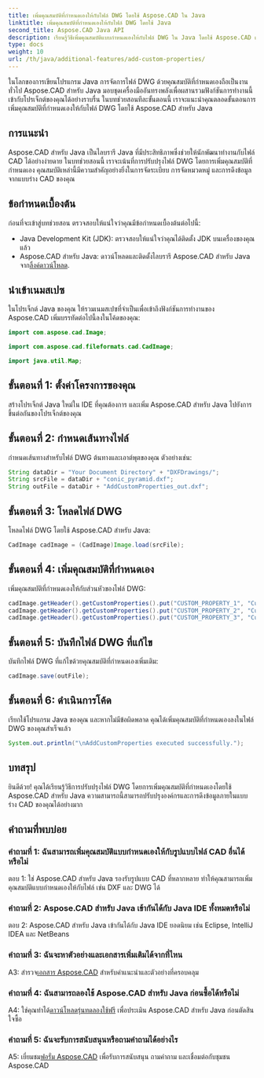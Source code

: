 ```yaml
---
title: เพิ่มคุณสมบัติที่กำหนดเองให้กับไฟล์ DWG โดยใช้ Aspose.CAD ใน Java
linktitle: เพิ่มคุณสมบัติที่กำหนดเองให้กับไฟล์ DWG โดยใช้ Java
second_title: Aspose.CAD Java API
description: เรียนรู้วิธีเพิ่มคุณสมบัติแบบกำหนดเองให้กับไฟล์ DWG ใน Java โดยใช้ Aspose.CAD เพิ่มประสิทธิภาพการจัดระเบียบและการดึงข้อมูลในแบบร่าง CAD ได้อย่างง่ายดาย
type: docs
weight: 10
url: /th/java/additional-features/add-custom-properties/
---
```

ในโลกของการเขียนโปรแกรม Java การจัดการไฟล์ DWG ด้วยคุณสมบัติที่กำหนดเองถือเป็นงานทั่วไป Aspose.CAD สำหรับ Java มอบชุดเครื่องมืออันทรงพลังเพื่อผสานรวมฟังก์ชันการทำงานนี้เข้ากับโปรเจ็กต์ของคุณได้อย่างราบรื่น ในบทช่วยสอนทีละขั้นตอนนี้ เราจะแนะนำคุณตลอดขั้นตอนการเพิ่มคุณสมบัติที่กำหนดเองให้กับไฟล์ DWG โดยใช้ Aspose.CAD สำหรับ Java

## การแนะนำ

Aspose.CAD สำหรับ Java เป็นไลบรารี Java ที่มีประสิทธิภาพซึ่งช่วยให้นักพัฒนาทำงานกับไฟล์ CAD ได้อย่างง่ายดาย ในบทช่วยสอนนี้ เราจะเน้นที่การปรับปรุงไฟล์ DWG โดยการเพิ่มคุณสมบัติที่กำหนดเอง คุณสมบัติเหล่านี้มีความสำคัญอย่างยิ่งในการจัดระเบียบ การจัดหมวดหมู่ และการดึงข้อมูลจากแบบร่าง CAD ของคุณ

## ข้อกำหนดเบื้องต้น

ก่อนที่จะเข้าสู่บทช่วยสอน ตรวจสอบให้แน่ใจว่าคุณมีข้อกำหนดเบื้องต้นต่อไปนี้:

- Java Development Kit (JDK): ตรวจสอบให้แน่ใจว่าคุณได้ติดตั้ง JDK บนเครื่องของคุณแล้ว
- Aspose.CAD สำหรับ Java: ดาวน์โหลดและติดตั้งไลบรารี Aspose.CAD สำหรับ Java จาก[ลิ้งค์ดาวน์โหลด](https://releases.aspose.com/cad/java/).

## นำเข้าเนมสเปซ

ในโปรเจ็กต์ Java ของคุณ ให้รวมเนมสเปซที่จำเป็นเพื่อเข้าถึงฟังก์ชันการทำงานของ Aspose.CAD เพิ่มบรรทัดต่อไปนี้ลงในโค้ดของคุณ:

```java
import com.aspose.cad.Image;

import com.aspose.cad.fileformats.cad.CadImage;

import java.util.Map;
```

## ขั้นตอนที่ 1: ตั้งค่าโครงการของคุณ

สร้างโปรเจ็กต์ Java ใหม่ใน IDE ที่คุณต้องการ และเพิ่ม Aspose.CAD สำหรับ Java ไปยังการขึ้นต่อกันของโปรเจ็กต์ของคุณ

## ขั้นตอนที่ 2: กำหนดเส้นทางไฟล์

กำหนดเส้นทางสำหรับไฟล์ DWG ต้นทางและเอาต์พุตของคุณ ตัวอย่างเช่น:

```java
String dataDir = "Your Document Directory" + "DXFDrawings/";
String srcFile = dataDir + "conic_pyramid.dxf";
String outFile = dataDir + "AddCustomProperties_out.dxf";
```

## ขั้นตอนที่ 3: โหลดไฟล์ DWG

โหลดไฟล์ DWG โดยใช้ Aspose.CAD สำหรับ Java:

```java
CadImage cadImage = (CadImage)Image.load(srcFile);
```

## ขั้นตอนที่ 4: เพิ่มคุณสมบัติที่กำหนดเอง

เพิ่มคุณสมบัติที่กำหนดเองให้กับส่วนหัวของไฟล์ DWG:

```java
cadImage.getHeader().getCustomProperties().put("CUSTOM_PROPERTY_1", "Custom property test 1");
cadImage.getHeader().getCustomProperties().put("CUSTOM_PROPERTY_2", "Custom property test 2");
cadImage.getHeader().getCustomProperties().put("CUSTOM_PROPERTY_3", "Custom property test 3");
```

## ขั้นตอนที่ 5: บันทึกไฟล์ DWG ที่แก้ไข

บันทึกไฟล์ DWG ที่แก้ไขด้วยคุณสมบัติที่กำหนดเองเพิ่มเติม:

```java
cadImage.save(outFile);
```

## ขั้นตอนที่ 6: ดำเนินการโค้ด

เรียกใช้โปรแกรม Java ของคุณ และหากไม่มีข้อผิดพลาด คุณได้เพิ่มคุณสมบัติที่กำหนดเองลงในไฟล์ DWG ของคุณสำเร็จแล้ว

```java
System.out.println("\nAddCustomProperties executed successfully.");
```

## บทสรุป

ยินดีด้วย! คุณได้เรียนรู้วิธีการปรับปรุงไฟล์ DWG โดยการเพิ่มคุณสมบัติที่กำหนดเองโดยใช้ Aspose.CAD สำหรับ Java ความสามารถนี้สามารถปรับปรุงองค์กรและการดึงข้อมูลภายในแบบร่าง CAD ของคุณได้อย่างมาก

## คำถามที่พบบ่อย

### คำถามที่ 1: ฉันสามารถเพิ่มคุณสมบัติแบบกำหนดเองให้กับรูปแบบไฟล์ CAD อื่นได้หรือไม่

ตอบ 1: ใช่ Aspose.CAD สำหรับ Java รองรับรูปแบบ CAD ที่หลากหลาย ทำให้คุณสามารถเพิ่มคุณสมบัติแบบกำหนดเองให้กับไฟล์ เช่น DXF และ DWG ได้

### คำถามที่ 2: Aspose.CAD สำหรับ Java เข้ากันได้กับ Java IDE ทั้งหมดหรือไม่

ตอบ 2: Aspose.CAD สำหรับ Java เข้ากันได้กับ Java IDE ยอดนิยม เช่น Eclipse, IntelliJ IDEA และ NetBeans

### คำถามที่ 3: ฉันจะหาตัวอย่างและเอกสารเพิ่มเติมได้จากที่ไหน

 A3: สำรวจ[เอกสาร Aspose.CAD](https://reference.aspose.com/cad/java/) สำหรับคำแนะนำและตัวอย่างที่ครอบคลุม

### คำถามที่ 4: ฉันสามารถลองใช้ Aspose.CAD สำหรับ Java ก่อนซื้อได้หรือไม่

 A4: ใช่คุณทำได้[ดาวน์โหลดรุ่นทดลองใช้ฟรี](https://releases.aspose.com/) เพื่อประเมิน Aspose.CAD สำหรับ Java ก่อนตัดสินใจซื้อ

### คำถามที่ 5: ฉันจะรับการสนับสนุนหรือถามคำถามได้อย่างไร

A5: เยี่ยมชม[ฟอรั่ม Aspose.CAD](https://forum.aspose.com/c/cad/19) เพื่อรับการสนับสนุน ถามคำถาม และเชื่อมต่อกับชุมชน Aspose.CAD